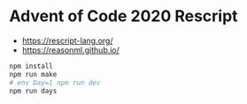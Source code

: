 # Advent of Code 2020 Rescript

* https://rescript-lang.org/
* https://reasonml.github.io/

```bash
npm install 
npm run make
# env Day=1 npm run dev
npm run days
```